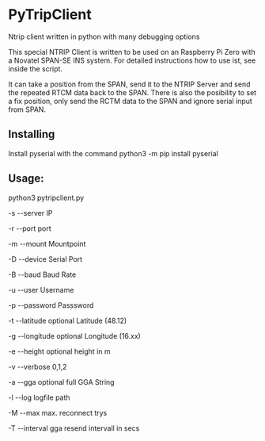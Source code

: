 # PyTripClient
Ntrip client written in python with many debugging options

This special NTRIP Client is written to be used on an Raspberry Pi Zero with a Novatel SPAN-SE INS system.
For detailed instructions how to use ist, see inside the script.

It can take a position from the SPAN, send it to the NTRIP Server and send the repeated RTCM data back to the SPAN. 
There is also the posibility to set a fix position, only send the RCTM data to the SPAN and ignore serial input from SPAN.

## Installing
Install pyserial with the command python3 -m pip install pyserial


## Usage:
python3 pytripclient.py <options>
  
-s  --server  IP
  
-r  --port  port
  
-m  --mount Mountpoint
  
-D  --device  Serial Port
  
-B  --baud  Baud Rate
  
-u  --user  Username
  
-p  --password Passsword
  
-t  --latitude  optional Latitude (48.12)
  
-g  --longitude optional Longitude (16.xx)
  
-e  --height optional height in m
  
-v  --verbose 0,1,2
  
-a  --gga optional full GGA String
  
-l  --log logfile path
  
-M  --max max. reconnect trys
  
-T  --interval  gga resend intervall in secs
  

